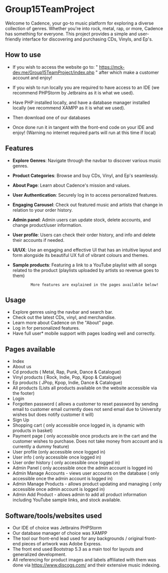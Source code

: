 # Group15TeamProject

Welcome to Cadence, your go-to music platform for exploring a diverse collection of genres. Whether you're into rock, metal, rap, or more, Cadence has something for everyone. This project provides a simple and user-friendly interface for discovering and purchasing CDs, Vinyls, and Ep's.

## How to use

- If you wish to access the website go to: " https://mck-dev.me/Group15TeamProject/index.php " after which make a customer account and enjoy!
  
- If you wish to run locally you are required to have access to an IDE (we recommend PHPStorm by Jetbrains as it is what we used).
- Have PHP installed locally, and have a database manager installed locally (we recommend XAMPP as it is what we used).
- Then download one of our databases
- Once done run it in tangent with the front-end code on your IDE and enjoy! (Warning no internet required parts will run at this time if local)

  
## Features

- **Explore Genres**: Navigate through the navbar to discover various music genres.
- **Product Categories**: Browse and buy CDs, Vinyl, and Ep's seamlessly.
- **About Page**: Learn about Cadence's mission and values.
- **User Authentication**: Securely log in to access personalized features.
- **Engaging Carousel**: Check out featured music and artists that change in relation to your order history.
- **Admin panel**: Admin users can update stock, delete accounts, and change product/user information.
- **User profile**: Users can check their order history, and info and delete their accounts if needed.
- **UI/UX**: Use an engaging and effective UI that has an intuitive layout and form alongside its beautiful UX full of vibrant colours and themes.
- **Sample products**: Featuring a link to a YouTube playlist with all songs related to the product (playlists uploaded by artists so revenue goes to them)

              More features are explained in the pages available below!  

## Usage

- Explore genres using the navbar and search bar.
- Check out the latest CDs, vinyl, and merchandise.
- Learn more about Cadence on the "About" page.
- Log in for personalized features.
- Have full user* mobile support with pages loading well and correctly.



## Pages available

- Index 
- About us
- Cd products ( Metal, Rap, Punk, Dance & Catalogue)
- Vinyl products ( Rock, Indie, Pop, Kpop & Catalogue)
- Ep products ( JPop, Kpop, Indie, Dance & Catalogue)
- All products (Lists all products available on the website accessible via the footer)
- Login
- Forgotten password ( allows a customer to reset password by sending email to customer email currently does not send email due to University wishes but does notify customer it will)
- Sign Up
- Shopping cart ( only accessible once logged in, is dynamic with products in basket)
- Payment page ( only accessible once products are in the cart and the customer wishes to purchase. Does not take money from account and is currently a dummy feature)
- User profile (only accessible once logged in)
- User info ( only accessible once logged in)
- User order history ( only accessible once logged in)
- Admin Panel ( only accessible once the admin account is logged in)
- Admin Manage Accounts - views user accounts on the database ( only accessible once the admin account is logged in)
- Admin Manage Products - allows product updating and managing ( only accessible once admin account is logged in)
- Admin Add Product - allows admin to add all product information including YouTube sample links, and stock available. 

  


## Software/tools/websites used

  - Our IDE of choice was Jetbrains PHPStorm
  - Our database manager of choice was XAMPP
  - The tool our front-end lead used for any backgrounds / original front-end pieces of artwork was Adobe Express.
  - The front end used Bootstrap 5.3 as a main tool for layouts and generalized development.
  - All referencing for product images and labels affiliated with them was done via https://www.discogs.com/ and their extensive music indexing.











